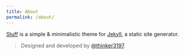 ```yaml
---
title: About
permalink: /about/
---
```


<p class="heavy-title"><a href="http://evetsleep.github.io">Stuff</a> is a simple & minimalistic theme for <a href="http://jekyllrb.com">Jekyll</a>, a static site generator.</p>

>Designed and developed by [@thinker3197](https://github.com/thinker3197).
